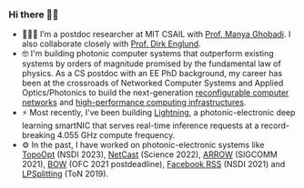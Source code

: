 ### Hi there 👋🏼

- 🧑🏼‍🎓 I’m a postdoc researcher at MIT CSAIL with [Prof. Manya Ghobadi](http://people.csail.mit.edu/ghobadi/). I also collaborate closely with [Prof. Dirk Englund](https://www.rle.mit.edu/qp/).
- 🤓 I'm building photonic computer systems that outperform existing systems by orders of magnitude promised by the fundamental law of physics. As a CS postdoc with an EE PhD background, my career has been at the crossroads of Networked Computer Systems and Applied Optics/Photonics to build the next-generation [reconfigurable computer networks](http://reconfignets.csail.mit.edu/) and [high-performance computing infrastructures](https://lightning.mit.edu/).
- ⚡ Most recently, I've been building [Lightning](https://lightning.mit.edu/), a photonic-electronic deep learning smartNIC that serves real-time inference requests at a record-breaking 4.055 GHz compute frequency. 
- ⚙️ In the past, I have worked on photonic-electronic systems like [TopoOpt](https://people.csail.mit.edu/zhizhenzhong/papers/2023_NSDI_TopoOpt.pdf) (NSDI 2023), [NetCast](https://people.csail.mit.edu/zhizhenzhong/papers/2022_Science_netcast.pdf) (Science 2022), [ARROW](http://people.csail.mit.edu/zhizhenzhong/papers/2021_SIGCOMM_ARROW.pdf) (SIGCOMM 2021), [BOW](http://people.csail.mit.edu/zhizhenzhong/papers/2021_OFCPDP_BOW.pdf) (OFC 2021 postdeadline), [Facebook RSS](http://people.csail.mit.edu/zhizhenzhong/papers/2021_NSDI_covidbackbone.pdf) (NSDI 2021) and [LPSplitting](http://people.csail.mit.edu/zhizhenzhong/papers/2019_ToN_LPSplitting.pdf) (ToN 2019).


<!--
**zhizhenzhong/zhizhenzhong** is a ✨ _special_ ✨ repository because its `README.md` (this file) appears on your GitHub profile.

Here are some ideas to get you started:


-->
